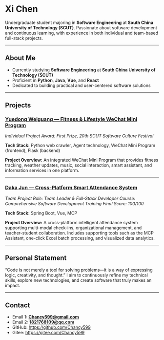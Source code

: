 # Xi Chen

Undergraduate student majoring in **Software Engineering** at **South China University of Technology (SCUT)**.
 Passionate about software development and continuous learning, with experience in both individual and team-based full-stack projects.

------

## About Me

- Currently studying **Software Engineering** at **South China University of Technology (SCUT)**
- Proficient in **Python**, **Java**, **Vue**, and **React**
- Dedicated to building practical and user-centered software solutions

------

## Projects

### [Yuedong Weiguang — Fitness & Lifestyle WeChat Mini Program](https://github.com/Chancy599/ydglow)

*Individual Project*
 *Award: First Prize, 20th SCUT Software Culture Festival*

**Tech Stack:** Python web crawler, Agent technology, WeChat Mini Program (frontend), Flask (backend)

**Project Overview:**
 An integrated WeChat Mini Program that provides fitness tracking, weather updates, music, social interaction, smart assistant, and information services in one platform.

------

### [Daka Jun — Cross-Platform Smart Attendance System](https://github.com/Chancy599/software-development-training)

*Team Project*
 *Role: Team Leader & Full-Stack Developer*
 *Course: Comprehensive Software Development Training*
 *Final Score: 100/100*

**Tech Stack:** Spring Boot, Vue, MCP

**Project Overview:**
 A cross-platform intelligent attendance system supporting multi-modal check-ins, organizational management, and teacher-student collaboration. Includes supporting tools such as the MCP Assistant, one-click Excel batch processing, and visualized data analytics.

------

## Personal Statement

“Code is not merely a tool for solving problems—it is a way of expressing logic, creativity, and thought.”
 I aim to continuously refine my technical skills, explore new technologies, and create software that truly makes an impact.

------

## Contact

- Email 1: **Chancy599@gmail.com**
- Email 2: **1821768109@qq.com**
- GitHub: https://github.com/Chancy599
- Gitee: https://gitee.com/Chancy599
